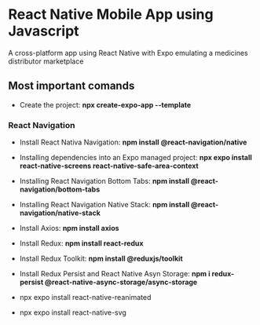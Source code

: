 <!-- @format -->

# React Native Mobile App using Javascript

A cross-platform app using React Native with Expo emulating a medicines distributor marketplace

## Most important comands

- Create the project: **npx create-expo-app --template**

### React Navigation

- Install React Nativa Navigation: **npm install @react-navigation/native**
- Installing dependencies into an Expo managed project​: **npx expo install react-native-screens react-native-safe-area-context**
- Installing React Navigation Bottom Tabs: **npm install @react-navigation/bottom-tabs**
- Installing React Navigation Native Stack: **npm install @react-navigation/native-stack**
- Install Axios: **npm install axios**
- Install Redux: **npm install react-redux**
- Install Redux Toolkit: **npm install @reduxjs/toolkit**
- Install Redux Persist and React Native Asyn Storage: **npm i redux-persist @react-native-async-storage/async-storage**

- npx expo install react-native-reanimated
- npx expo install react-native-svg
